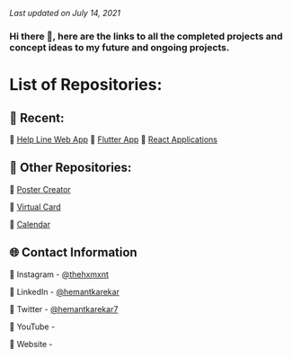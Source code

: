_Last updated on July 14, 2021_

### Hi there 👋, here are the links to all the completed projects and concept ideas to my future and ongoing projects.

# List of **Repositories**:
## 🌟 Recent:

🔹 [Help Line Web App](https://github.com/HemantKarekar/HelpLineWebApp) 
🔹 [Flutter App](https://github.com/HemantKarekar/FlutterApp) 
🔹 [React Applications](https://github.com/HemantKarekar/ReactApplications)

## 💼 Other Repositories:

🔹 [Poster Creator](https://github.com/HemantKarekar/PosterCreator)

🔹 [Virtual Card](https://github.com/HemantKarekar/VirtualCard)

🔹 [Calendar](https://github.com/HemantKarekar/Calendar)

## 🌐 Contact Information

🔹 Instagram - [@thehxmxnt](https://www.instagram.com/thehxmxnt/)

🔹 LinkedIn - [@hemantkarekar](https://www.linkedin.com/in/hemantkarekar/)

🔹 Twitter - [@hemantkarekar7](https://twitter.com/hemantkarekar7)

🔹 YouTube - []()

🔹 Website - []()
